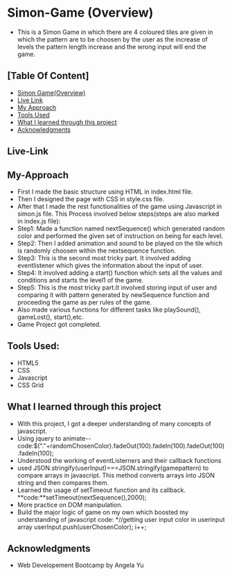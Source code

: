 # Simon-Game (Overview)
- This is a Simon Game in which there are 4 coloured tiles are given in which the pattern are to be choosen by the user as the increase of levels the pattern length increase and the wrong input will end the game.

## [Table Of Content]
- [Simon Game(Overview)](#Siomon-Game)
- [Live Link](#Live-Link)
- [My Approach](#My-Approach)
- [Tools Used](#Tools-Used)
- [What I learned through this project](#What-I-Learned-through-this-project)
- [Acknowledgments](#Acknowledgments)
## Live-Link

## My-Approach
- First I made the basic structure using HTML in index.html file.
- Then I designed the page with CSS in style.css file.
- After that I made the rest functionalities of the game using Javascript in simon.js file. This Process involved below steps(steps are also marked in index.js file):
- Step1: Made a function named nextSequence() which generated random color and performed the given set of instruction on being for each level.
- Step2: Then I added animation and sound to be played on the tile which is randomly choosen within the nextsequence function.
- Step3: This is the second most tricky part. It involved adding eventlistener which gives the information about the input of user.
- Step4: It involved adding a start() function which sets all the values and conditions and starts the level1 of the game.
- Step5: This is the most tricky part.It involved storing input of user and comparing it with pattern generated by newSequence function and proceeding the game as per rules of the game.
- Also made various functions for different tasks like playSound(), gameLost(), start(),etc.
- Game Project got completed.

## Tools Used:
- HTML5
- CSS
- Javascript
- CSS Grid

## What I learned through this project
- With this project, I got a deeper understanding of many concepts of javascript.
- Using jquery to animate-- code:$("."+randomChosenColor).fadeOut(100).fadeIn(100).fadeOut(100).fadeIn(100);
- Understood the working of eventListerners and their callback functions
- used JSON.stringify(userInput)===JSON.stringify(gamepattern) to compare arrays in javascript. This method converts arrays into JSON string and then compares them.
- Learned the usage of setTimeout function and its callback. **code:**setTimeout(nextSequence(),2000);
- More practice on DOM manipulation.
- Build the major logic of game on my own which boosted my understanding of javascript code: *//getting user input color in userinput array userInput.push(userChosenColor); i++;

## Acknowledgments
- Web Developement Bootcamp by Angela Yu

